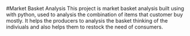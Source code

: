 #Market Basket Analysis
This project is market basket analysis built using with python, used to analysis the combination of items that customer buy mostly. It helps the producers to analysis the basket thinking of the indiviuals and also helps them to restock the need of consumers.
